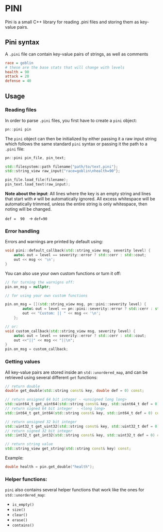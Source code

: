 # PINI

Pini is a small C++ library for reading .pini files and storing them as key-value pairs.

## Pini syntax

A `.pini` file can contain key-value pairs of strings, as well as comments

```ini	
race = goblin
# these are the base stats that will change with levels
health = 90
attack = 20
defense = 40

```

## Usage

### Reading files

In order to parse `.pini` files, you first have to create a `pini` object:

```cpp
pn::pini pin
```

The `pini` object can then be initialized by either passing it a raw input string which follows the same standard `pini` syntax or passing it the path to a `.pini` file:

```cpp
pn::pini pin_file, pin_text;

std::filesystem::path filename{"path/to/text.pini"};
std::string_view raw_input{"race=goblin\nhealth=90"};

pin_file.load_file(filename);
pin_text.load_text(raw_input);
```

**Note about the input**:
All lines where the key is an empty string  and lines that start with `#` will be automatically ignored.
All excess whitespace will be automatically trimmed, unless the entire string is only whitespace, then noting will be changed.

` def =  90   `-> `def=90`

### Error handling

Errors and warnings are printed by default using:

```cpp
void pini::default_callback(std::string_view msg, severity level) {
	auto& out = level == severity::error ? std::cerr : std::cout;
	out << msg << '\n';
}
```

You can also use your own custom functions or turn it off:

```cpp
// for turning the warnigns off:
pin.on_msg = nullptr;

// for using your own custom functions

pin.on_msg = [](std::string_view msg, pn::pini::severity level) {
		auto& out = level == pn::pini::severity::error ? std::cerr : std::cout;
		out << "Custom: || " << msg << '\n';
	};

// or:
void custom_callback(std::string_view msg, severity level) {
	auto& out = level == severity::error ? std::cerr : std::cout;
	out <<"||" << msg << "||\n";
}
pin.on_msg = custom_callback;
```

### Getting values

All key-value pairs are stored inside an `std::unordered_map`, and can be retrieved using several different `get` functions: 

```cpp
// return double
double get_double(std::string const& key, double def = 0) const;

// return unsigned 64 bit integer - <unsigned long long>
std::uint64_t get_uint64(std::string const& key, std::uint64_t def = 0) const;
// return signed 64 bit integer  - <long long>
std::int64_t get_int64(std::string const& key, std::int64_t def = 0) const;

// return unsigned 32 bit integer
std::uint32_t get_uint32(std::string const& key, std::uint32_t def = 0) const;
// return signed 32 bit integer
std::int32_t get_int32(std::string const& key, std::uint32_t def = 0) const;

// return string value
std::string_view get_string(std::string const& key) const;
```

Example: 

```cpp
double health = pin.get_double("health");
```

### Helper functions: 

`pini` also contains several helper functions that work like the ones for `std::unordered_map`:

- `is_empty()`
- `size()`
- `clear()`
- `erase()`
- `contains()`

